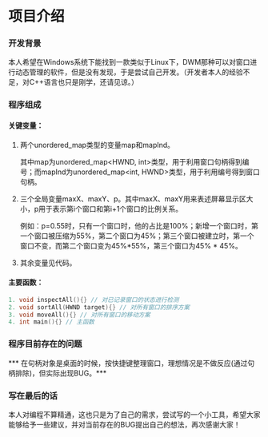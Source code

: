 # 项目介绍

### 开发背景

本人希望在Windows系统下能找到一款类似于Linux下，DWM那种可以对窗口进行动态管理的软件，但是没有发现，于是尝试自己开发。（开发者本人的经验不足，对C++语言也只是刚学，还请见谅。）

### 程序组成

#### 关键变量：

1. 两个unordered_map类型的变量map和mapInd。

   其中map为unordered_map<HWND, int>类型，用于利用窗口句柄得到编号；而mapInd为unordered_map<int, HWND>类型，用于利用编号得到窗口句柄。

2. 三个全局变量maxX、maxY、p。其中maxX、maxY用来表述屏幕显示区大小，p用于表示第i个窗口和第i+1个窗口的比例关系。

   例如：p=0.55时，只有一个窗口时，他的占比是100%；新增一个窗口时，第一个窗口被压缩为55%，第二个窗口为45%；第三个窗口被建立时，第一个窗口不变，而第二个窗口变为45%*55%，第三个窗口为45% * 45%。

3. 其余变量见代码。

#### 主要函数：

```` c++
1. void inspectAll(){} // 对已记录窗口的状态进行检测
2. void sortAll(HWND target){} // 对所有窗口的排序方案
3. void moveAll(){} // 对所有窗口的移动方案
4. int main(){} // 主函数
````

### 程序目前存在的问题

***    在句柄对象是桌面的时候，按快捷键整理窗口，理想情况是不做反应(通过句柄排除)，但实际出现BUG。***



### 写在最后的话

本人对编程不算精通，这也只是为了自己的需求，尝试写的一个小工具，希望大家能够给予一些建议，并对当前存在的BUG提出自己的想法，再次感谢大家！
